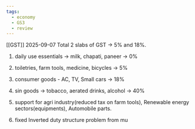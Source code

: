 ```yaml
---
tags:
  - economy
  - GS3
  - review
---
```

[[GST]]
2025-09-07
Total 2 slabs of GST -> 5% and 18%.
1. daily use essentials -> milk, chapati, paneer -> 0%
2. toiletries, farm tools, medicine, bicycles -> 5%
3. consumer goods - AC, TV, Small cars -> 18%
4. sin goods -> tobacco, aerated drinks, alcohol -> 40%

5. support for agri industry(reduced tax on farm tools), Renewable energy sectors(equipments), Automobile parts.
6. fixed Inverted duty structure problem from mu